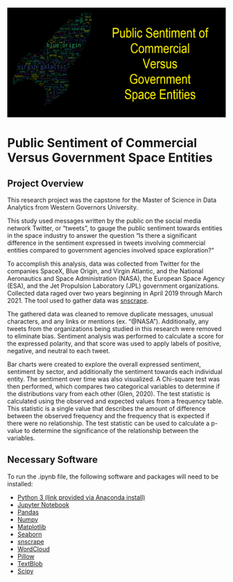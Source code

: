![alt text](https://github.com/koukel/space_sentiment/blob/main/banner.png)

# Public Sentiment of Commercial Versus Government Space Entities

## Project Overview

This research project was the capstone for the Master of Science in Data Analytics from Western Governors University.

This study used messages written by the public on the social media network Twitter, or “tweets”, to gauge the public sentiment towards entities in the space industry to answer the question “Is there a significant difference in the sentiment expressed in tweets involving commercial entities compared to government agencies involved space exploration?”

To accomplish this analysis, data was collected from Twitter for the companies SpaceX, Blue Origin, and Virgin Atlantic, and the National Aeronautics and Space Administration (NASA), the European Space Agency (ESA), and the Jet Propulsion Laboratory (JPL) government organizations.  Collected data raged over two years beginning in April 2019 through March 2021.  The tool used to gather data was [snscrape](https://github.com/JustAnotherArchivist/snscrape).

The gathered data was cleaned to remove duplicate messages, unusual characters, and any links or mentions (ex. “@NASA”).   Additionally, any tweets from the organizations being studied in this research were removed to eliminate bias.  Sentiment analysis was performed to calculate a score for the expressed polarity, and that score was used to apply labels of positive, negative, and neutral to each tweet.

Bar charts were created to explore the overall expressed sentiment, sentiment by sector, and additionally the sentiment towards each individual entity.  The sentiment over time was also visualized.  A Chi-square test was then performed, which compares two categorical variables to determine if the distributions vary from each other (Glen, 2020).  The test statistic is calculated using the observed and expected values from a frequency table.  This statistic is a single value that describes the amount of difference between the observed frequency and the frequency that is expected if there were no relationship.  The test statistic can be used to calculate a p-value to determine the significance of the relationship between the variables.

## Necessary Software

To run the .ipynb file, the following software and packages will need to be installed:

* [Python 3 (link provided via Anaconda install)](https://www.anaconda.com/products/individual)
* [Jupyter Notebook](https://jupyter.org/install)
* [Pandas](https://pandas.pydata.org/docs/getting_started/install.html)
* [Numpy](https://numpy.org/install/)
* [Matplotlib](https://matplotlib.org/3.1.1/users/installing.html)
* [Seaborn](https://seaborn.pydata.org/installing.html)
* [snscrape](https://github.com/JustAnotherArchivist/snscrape)
* [WordCloud](https://anaconda.org/conda-forge/wordcloud)
* [Pillow](https://anaconda.org/anaconda/pillow)
* [TextBlob](https://anaconda.org/conda-forge/textblob)
* [Scipy](https://anaconda.org/anaconda/scipy)
